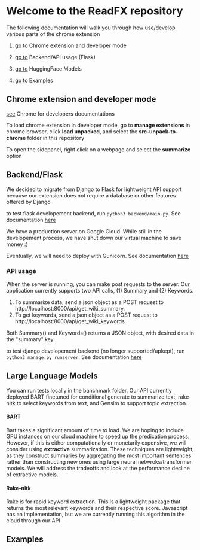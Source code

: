 # Welcome to the ReadFX repository

The following documentation will walk you through how use/develop various parts of the chrome extension
1. [go to](#Chrome-extension-and-developer-mode) Chrome extension and developer mode

2. [go to](#backend/flask) Backend/API usage (Flask)

3. [go to](#large-language-models) HuggingFace Models

4. [go to](#examples) Examples

## Chrome extension and developer mode
[see](https://developer.chrome.com/docs/extensions) Chrome for developers documentations

To load chrome extension in developer mode, go to __manage extensions__ in chrome browser, click __load unpacked__, and select the __src-unpack-to-chrome__ folder in this repository 

To open the sidepanel, right click on a webpage and select the __summarize__ option

## Backend/Flask
We decided to migrate from Django to Flask for lightweight API support because our extension does not require a database or other features offered by Django

to test flask developement backend, run ```python3 backend/main.py```. See documentation [here](https://flask.palletsprojects.com/en/3.0.x/)

We have a production server on Google Cloud. While still in the developement process, we have shut down our virtual machine to save money :)

Eventually, we will need to deploy with Gunicorn. See documentation [here](https://flask.palletsprojects.com/en/3.0.x/deploying/gunicorn/)

### API usage
When the server is running, you can make post requests to the server. Our application currently supports two API calls, (1) Summary and (2) Keywords.
1. To summarize data, send a json object as a POST request to http://localhost:8000/api/get_wiki_summary.
2. To get keywords, send a json object as a POST request to http://localhost:8000/api/get_wiki_keywords.

Both Summary() and Keywords() returns a JSON object, with desired data in the "summary" key.

to test django developement backend (no longer supported/upkept), run ```python3 manage.py runserver```. See documentation [here](https://docs.djangoproject.com/en/5.0/intro/tutorial01/)

## Large Language Models

You can run tests locally in the banchmark folder. Our API currently deployed BART finetuned for conditional generate to summarize text, rake-nltk to select keywords from text, and Gensim to support topic extraction. 

#### BART
Bart takes a significant amount of time to load. We are hoping to include GPU instances on our cloud machine to speed up the predication process. However, if this is either computationally or monetarily expensive, we will consider using __extractive__ summarization. These techniques are lightweight, as they construct summaries by aggregating the most important sentences rather than constructing new ones using large neural netwroks/transformer models. We will address the tradeoffs and look at the performance decline of extractive models. 

#### Rake-nltk
Rake is for rapid keyword extraction. This is a lightweight package that returns the most relevant keywords and their respective score. Javascript has an implementation, but we are currently running this algorithm in the cloud through our API

## Examples

